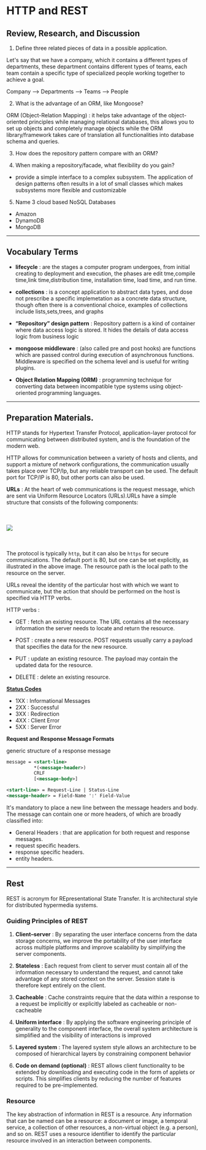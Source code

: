 # HTTP and REST

## Review, Research, and Discussion

1. Define three related pieces of data in a possible application.

Let's say that we have a company, which it contains a different types of departments, these department contains different types of teams, each team contain a specific type of specialized people working together to achieve a goal.

Company --> Departments --> Teams --> People

2. What is the advantage of an ORM, like Mongoose?

ORM (Object-Relation Mapping) : it helps take advantage of the object-oriented principles while managing relational databases, this allows you to set up objects and completely manage objects while the ORM library/framework takes care of translation all functionalities into database schema and queries.

3. How does the repository pattern compare with an ORM?

4. When making a repository/facade, what flexibility do you gain?

- provide a simple interface to a complex subsystem. The application of design patterns often results in a lot of small classes which makes subsystems more flexible and customizable

5. Name 3 cloud based NoSQL Databases

- Amazon
- DynamoDB
- MongoDB

---

## Vocabulary Terms

- **lifecycle** : are the stages a computer program undergoes, from initial creating to deployment and execution, the phases are edit tme,compile time,link time,distribution time, installation time, load time, and run time.

- **collections** : is a concept application to abstract data types, and dose not prescribe a specific implemetation as a concrete data structure, though often there is a conventional choice, examples of collections include lists,sets,trees, and graphs

- **“Repository” design pattern** : Repository pattern is a kind of container where data access logic is stored. It hides the details of data access logic from business logic

- **mongoose middleware** : (also called pre and post hooks) are functions which are passed control during execution of asynchronous functions. Middleware is specified on the schema level and is useful for writing plugins.

- **Object Relation Mapping (ORM)** : programming technique for converting data between incompatible type systems using object-oriented programming languages.

---

## Preparation Materials.

HTTP stands for Hypertext Transfer Protocol, application-layer protocol for communicating between distributed system, and is the foundation of the modern web.

HTTP allows for communication between a variety of hosts and clients, and support a mixture of network configurations, the communication usually takes place over TCP/Ip, but any reliable transport can be used. The default port for TCP/IP is 80, but other ports can also be used.

**URLs** : At the heart of web communications is the request message, which are sent via Uniform Resource Locators (URLs).URLs have a simple structure that consists of the following components:

<img src="https://cdn.tutsplus.com/net/authors/jeremymcpeak/http1-url-structure.png" style="text-align:center; margin:50px auto; width=50%; display: block"/>

The protocol is typically `http`, but it can also be `https` for secure communications. The default port is 80, but one can be set explicitly, as illustrated in the above image. The resource path is the local path to the resource on the server.

URLs reveal the identity of the particular host with which we want to communicate, but the action that should be performed on the host is specified via HTTP verbs.

HTTP verbs :

- GET : fetch an existing resource. The URL contains all the necessary information the server needs to locate and return the resource.

- POST : create a new resource. POST requests usually carry a payload that specifies the data for the new resource.

- PUT : update an existing resource. The payload may contain the updated data for the resource.

- DELETE : delete an existing resource.

**[Status Codes](https://www.tutorialspoint.com/http/http_status_codes.htm)**

- 1XX : Informational Messages
- 2XX : Successful
- 3XX : Redirection
- 4XX : Client Error
- 5XX : Server Error

**Request and Response Message Formats**

generic structure of a response message

```xml
message = <start-line>
          *(<message-header>)
          CRLF
          [<message-body>]

<start-line> = Request-Line | Status-Line
<message-header> = Field-Name ':' Field-Value
```

It's mandatory to place a new line between the message headers and body. The message can contain one or more headers, of which are broadly classified into:

- General Headers : that are application for both request and response messages.
- request specific headers.
- response specific headers.
- entity headers.

---

## Rest

REST is acronym for REpresentational State Transfer. It is architectural style for distributed hypermedia systems.

### Guiding Principles of REST

1. **Client–server** : By separating the user interface concerns from the data storage concerns, we improve the portability of the user interface across multiple platforms and improve scalability by simplifying the server components.

2. **Stateless** : Each request from client to server must contain all of the information necessary to understand the request, and cannot take advantage of any stored context on the server. Session state is therefore kept entirely on the client.

3. **Cacheable** : Cache constraints require that the data within a response to a request be implicitly or explicitly labeled as cacheable or non-cacheable

4. **Uniform interface** : By applying the software engineering principle of generality to the component interface, the overall system architecture is simplified and the visibility of interactions is improved

5. **Layered system** : The layered system style allows an architecture to be composed of hierarchical layers by constraining component behavior

6. **Code on demand (optional)** : REST allows client functionality to be extended by downloading and executing code in the form of applets or scripts. This simplifies clients by reducing the number of features required to be pre-implemented.

### Resource

The key abstraction of information in REST is a resource. Any information that can be named can be a resource: a document or image, a temporal service, a collection of other resources, a non-virtual object (e.g. a person), and so on. REST uses a resource identifier to identify the particular resource involved in an interaction between components.
